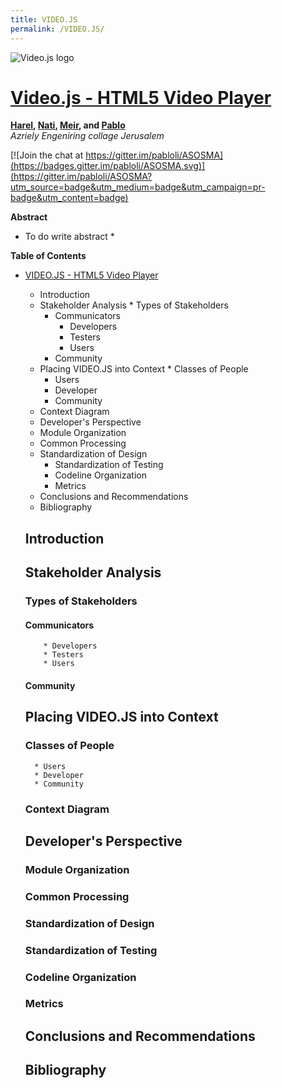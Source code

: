 ```yaml
---
title: VIDEO.JS
permalink: /VIDEO.JS/
---
```

![Video.js logo](http://videojs.com/img/logo.png)
# [Video.js - HTML5 Video Player](http://videojs.com)

<!-- -->

**[Harel](https://github.com/harella1), [Nati](https://github.com/natiohayun), [Meir](https://github.com/mwindowshz), and [Pablo](https://github.com/pabloli)**<br/>
*Azriely Engeniring collage Jerusalem*

[![Join the chat at https://gitter.im/pabloli/ASOSMA](https://badges.gitter.im/pabloli/ASOSMA.svg)](https://gitter.im/pabloli/ASOSMA?utm_source=badge&utm_medium=badge&utm_campaign=pr-badge&utm_content=badge)

**Abstract**

* To do write abstract *

**Table of Contents**

* [VIDEO.JS - HTML5 Video Player]()
	*	Introduction
	*	Stakeholder Analysis
	  * Types of Stakeholders
	    * Communicators
	      * Developers
	      * Testers
	      * Users
	    * Community
	*	Placing VIDEO.JS into Context
	  * Classes of People
	    * Users
	    * Developer
	    * Community
    * Context Diagram
	* Developer's Perspective
    * Module Organization
    * Common Processing
  	* Standardization of Design
	  * Standardization of Testing
	  * Codeline Organization
	  * Metrics
	* Conclusions and Recommendations
	* Bibliography
        
	##	Introduction
	##	Stakeholder Analysis
	### Types of Stakeholders
	#### Communicators
	      * Developers
	      * Testers
	      * Users
	####  Community
	##  Placing VIDEO.JS into Context
  ### Classes of People
	    * Users
	    * Developer
	    * Community
  ### Context Diagram
  ##  Developer's Perspective
  ### Module Organization
  ### Common Processing
  ### Standardization of Design
  ### Standardization of Testing
  ### Codeline Organization
  ### Metrics
  ##  Conclusions and Recommendations
  ##  Bibliography

